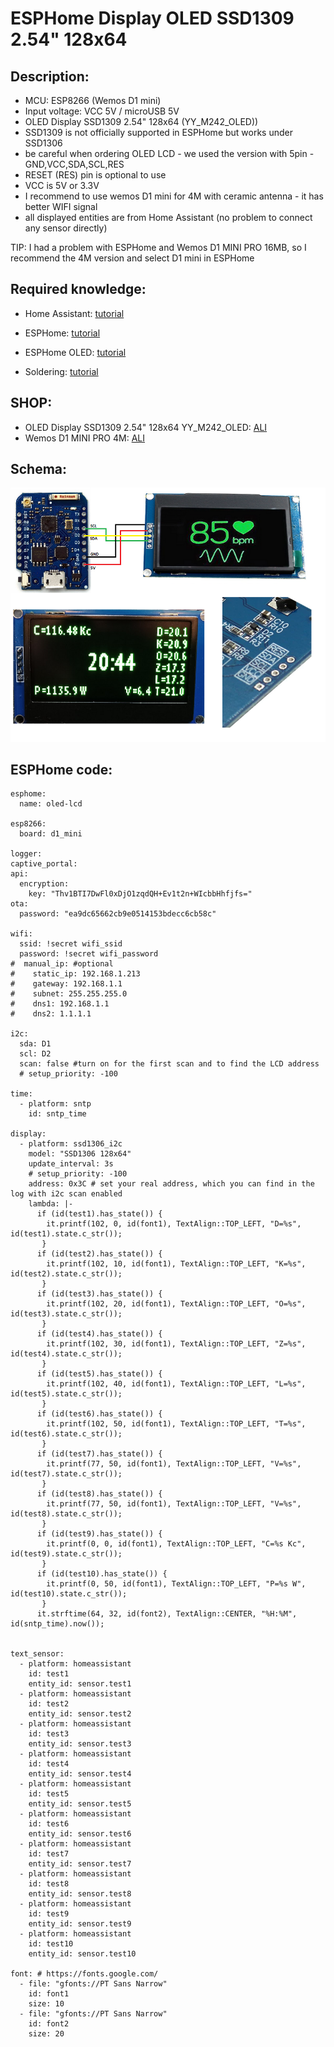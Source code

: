 # ESPHome Display OLED SSD1309 2.54" 128x64

## Description:

- MCU: ESP8266 (Wemos D1 mini)
- Input voltage: VCC 5V / microUSB 5V
- OLED Display SSD1309 2.54" 128x64 (YY_M242_OLED))
- SSD1309 is not officially supported in ESPHome but works under SSD1306
- be careful when ordering OLED LCD - we used the version with 5pin - GND,VCC,SDA,SCL,RES
- RESET (RES) pin is optional to use
- VCC is 5V or 3.3V
- I recommend to use wemos D1 mini for 4M with ceramic antenna - it has better WIFI signal
- all displayed entities are from Home Assistant (no problem to connect any sensor directly)

TIP: I had a problem with ESPHome and Wemos D1 MINI PRO 16MB, so I recommend the 4M version and select D1 mini in ESPHome

## Required knowledge:

- Home Assistant: [tutorial](https://www.youtube.com/watch?v=u_aKcf_F1MM) 

- ESPHome:        [tutorial](https://www.youtube.com/watch?v=mj-24SZLQKk) 

- ESPHome OLED:   [tutorial](https://esphome.io/components/display/ssd1306.html)

- Soldering:      [tutorial](https://www.youtube.com/watch?v=6rmErwU5E-k) 

## SHOP:
- OLED Display SSD1309 2.54" 128x64 YY_M242_OLED: [ALI](https://www.aliexpress.com/item/1005003950796751.html?spm=a2g0o.order_list.order_list_main.11.6d691802H1X2WS)
- Wemos D1 MINI PRO 4M: [ALI](https://www.aliexpress.com/item/32651747570.html?spm=a2g0o.productlist.main.1.4eef1669TC16QR&algo_pvid=9641c780-8b15-40e0-b9f9-39ecbb8e2ada&algo_exp_id=9641c780-8b15-40e0-b9f9-39ecbb8e2ada-0&pdp_ext_f=%7B%22sku_id%22%3A%2266484777552%22%7D&pdp_npi=2%40dis%21CZK%2156.45%2146.25%21%21%21%21%21%40212278f516736412240398368d0665%2166484777552%21sea&curPageLogUid=jzLecbtbu4kv)

## Schema:
![Schematic](https://github.com/peca2345/ESPHome-Display-OLED-SSD1309/blob/main/schema.png?raw=true)

## ESPHome code:
```
esphome:
  name: oled-lcd

esp8266:
  board: d1_mini

logger:
captive_portal:
api:
  encryption:
    key: "Thv1BTI7DwFl0xDjO1zqdQH+Ev1t2n+WIcbbHhfjfs="
ota:
  password: "ea9dc65662cb9e0514153bdecc6cb58c"

wifi: 
  ssid: !secret wifi_ssid
  password: !secret wifi_password
#  manual_ip: #optional
#    static_ip: 192.168.1.213
#    gateway: 192.168.1.1
#    subnet: 255.255.255.0  
#    dns1: 192.168.1.1
#    dns2: 1.1.1.1

i2c:
  sda: D1
  scl: D2
  scan: false #turn on for the first scan and to find the LCD address 
  # setup_priority: -100

time:
  - platform: sntp
    id: sntp_time

display:
  - platform: ssd1306_i2c
    model: "SSD1306 128x64"
    update_interval: 3s
    # setup_priority: -100
    address: 0x3C # set your real address, which you can find in the log with i2c scan enabled
    lambda: |-
      if (id(test1).has_state()) {          
        it.printf(102, 0, id(font1), TextAlign::TOP_LEFT, "D=%s", id(test1).state.c_str()); 
       }
      if (id(test2).has_state()) {        
        it.printf(102, 10, id(font1), TextAlign::TOP_LEFT, "K=%s", id(test2).state.c_str()); 
       }
      if (id(test3).has_state()) {         
        it.printf(102, 20, id(font1), TextAlign::TOP_LEFT, "O=%s", id(test3).state.c_str());
       }
      if (id(test4).has_state()) {         
        it.printf(102, 30, id(font1), TextAlign::TOP_LEFT, "Z=%s", id(test4).state.c_str());
       }     
      if (id(test5).has_state()) {        
        it.printf(102, 40, id(font1), TextAlign::TOP_LEFT, "L=%s", id(test5).state.c_str()); 
       } 
      if (id(test6).has_state()) {
        it.printf(102, 50, id(font1), TextAlign::TOP_LEFT, "T=%s", id(test6).state.c_str()); 
       }        
      if (id(test7).has_state()) {        
        it.printf(77, 50, id(font1), TextAlign::TOP_LEFT, "V=%s", id(test7).state.c_str());
       } 
      if (id(test8).has_state()) {        
        it.printf(77, 50, id(font1), TextAlign::TOP_LEFT, "V=%s", id(test8).state.c_str());
       } 
      if (id(test9).has_state()) {        
        it.printf(0, 0, id(font1), TextAlign::TOP_LEFT, "C=%s Kc", id(test9).state.c_str());
       } 
      if (id(test10).has_state()) {        
        it.printf(0, 50, id(font1), TextAlign::TOP_LEFT, "P=%s W", id(test10).state.c_str());
       } 
      it.strftime(64, 32, id(font2), TextAlign::CENTER, "%H:%M", id(sntp_time).now()); 


text_sensor:
  - platform: homeassistant
    id: test1
    entity_id: sensor.test1
  - platform: homeassistant
    id: test2
    entity_id: sensor.test2
  - platform: homeassistant
    id: test3
    entity_id: sensor.test3 
  - platform: homeassistant
    id: test4
    entity_id: sensor.test4
  - platform: homeassistant
    id: test5
    entity_id: sensor.test5
  - platform: homeassistant
    id: test6
    entity_id: sensor.test6
  - platform: homeassistant
    id: test7
    entity_id: sensor.test7
  - platform: homeassistant
    id: test8
    entity_id: sensor.test8
  - platform: homeassistant
    id: test9
    entity_id: sensor.test9
  - platform: homeassistant
    id: test10
    entity_id: sensor.test10

font: # https://fonts.google.com/
  - file: "gfonts://PT Sans Narrow"
    id: font1
    size: 10
  - file: "gfonts://PT Sans Narrow"
    id: font2
    size: 20    
```
